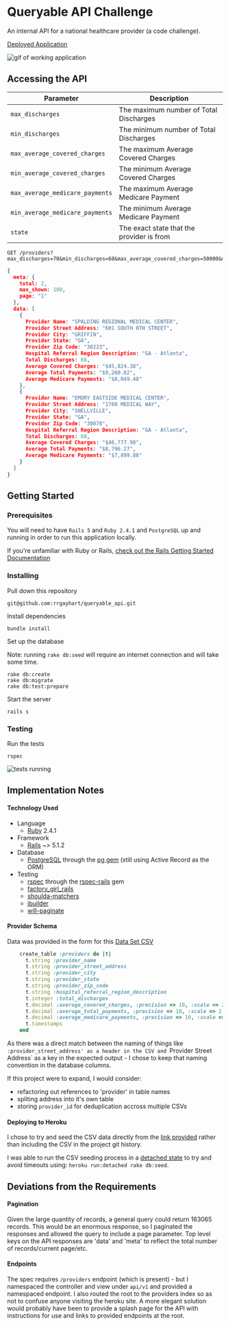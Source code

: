 # Queryable API Challenge

An internal API for a national healthcare provider (a code challenge).

[Deployed Application](https://queryable-api-challenge.herokuapp.com/) 

![gif of working application](http://g.recordit.co/OBnD8hF54o.gif)

## Accessing the API

| Parameter                       | Description                               |
|---------------------------------|-------------------------------------------|
| `max_discharges`                | The maximum number of Total Discharges    |
| `min_discharges`                | The minimum number of Total Discharges    |
| `max_average_covered_charges`   | The maximum Average Covered Charges       | 
| `min_average_covered_charges`   | The minimum Average Covered Charges       |
| `max_average_medicare_payments` | The maximum Average Medicare Payment      |
| `min_average_medicare_payments` | The minimum Average Medicare Payment      |
| `state`                         | The exact state that the provider is from |

```
GET /providers?max_discharges=70&min_discharges=68&max_average_covered_charges=50000&min_average_covered_charges=45000&min_average_medicare_payments=6000&max_average_medicare_payments=10000&state=GA
```

```json
{
  meta: {
    total: 2,
    max_shown: 100,
    page: "1"
  },
  data: [
    {
      Provider Name: "SPALDING REGIONAL MEDICAL CENTER",
      Provider Street Address: "601 SOUTH 8TH STREET",
      Provider City: "GRIFFIN",
      Provider State: "GA",
      Provider Zip Code: "30223",
      Hospital Referral Region Description: "GA - Atlanta",
      Total Discharges: 68,
      Average Covered Charges: "$45,824.38",
      Average Total Payments: "$9,260.82",
      Average Medicare Payments: "$8,049.48"
    },
    {
      Provider Name: "EMORY EASTSIDE MEDICAL CENTER",
      Provider Street Address: "1700 MEDICAL WAY",
      Provider City: "SNELLVILLE",
      Provider State: "GA",
      Provider Zip Code: "30078",
      Hospital Referral Region Description: "GA - Atlanta",
      Total Discharges: 68,
      Average Covered Charges: "$46,777.98",
      Average Total Payments: "$8,796.27",
      Average Medicare Payments: "$7,899.88"
    }
  ]
}

```

## Getting Started

### Prerequisites

You will need to have `Rails 5` and `Ruby 2.4.1` and `PostgreSQL` up and running in order to run this application locally.

If you're unfamiliar with Ruby or Rails, [check out the Rails Getting Started Documentation](http://guides.rubyonrails.org/getting_started.html)

### Installing

Pull down this repository

```
git@github.com:rrgayhart/queryable_api.git
```

Install dependencies

```
bundle install
```

Set up the database

Note: running `rake db:seed` will require an internet connection and will take some time.

```
rake db:create
rake db:migrate
rake db:test:prepare
```

Start the server

```
rails s
```

### Testing

Run the tests

```
rspec
```

![tests running](http://g.recordit.co/Hic02GDrjx.gif)

## Implementation Notes

#### Technology Used

- Language
  - [Ruby](https://www.ruby-lang.org) 2.4.1
- Framework
  - [Rails](http://rubyonrails.org/) ~> 5.1.2
- Database
  - [PostgreSQL](https://www.postgresql.org/) through the [pg gem](https://rubygems.org/gems/pg/versions/0.18.4) (still using Active Record as the ORM)
- Testing
  - [rspec](http://rspec.info/) through the [rspec-rails](https://github.com/rspec/rspec-rails) gem
  - [factory_girl_rails](https://github.com/thoughtbot/factory_girl_rails) 
  - [shoulda-matchers](https://github.com/thoughtbot/shoulda-matchers)
  - [jbuilder](https://github.com/rails/jbuilder)
  - [will-paginate](https://github.com/mislav/will_paginate)

#### Provider Schema

Data was provided in the form for this [Data Set CSV](https://s3-us-west-2.amazonaws.com/bain-coding-challenge/Inpatient_Prospective_Payment_System__IPPS__Provider_Summary_for_the_Top_100_Diagnosis-Related_Groups__DRG__-_FY2011.csv)

```rb
    create_table :providers do |t|
      t.string :provider_name
      t.string :provider_street_address
      t.string :provider_city
      t.string :provider_state
      t.string :provider_zip_code
      t.string :hospital_referral_region_description
      t.integer :total_discharges
      t.decimal :average_covered_charges, :precision => 10, :scale => 2, :default => 0.0
      t.decimal :average_total_payments, :precision => 10, :scale => 2, :default => 0.0
      t.decimal :average_medicare_payments, :precision => 10, :scale => 2, :default => 0.0
      t.timestamps
    end
```

As there was a direct match between the naming of things like `:provider_street_address' as a header in the CSV and `Provider Street Address` as a key in the expected output - I chose to keep that naming convention in the database columns.

If this project were to expand, I would consider:
- refactoring out references to 'provider' in table names
- spliting address into it's own table
- storing `provider_id` for deduplication accross multiple CSVs

#### Deploying to Heroku

I chose to try and seed the CSV data directly from the [link provided](https://s3-us-west-2.amazonaws.com/bain-coding-challenge/Inpatient_Prospective_Payment_System__IPPS__Provider_Summary_for_the_Top_100_Diagnosis-Related_Groups__DRG__-_FY2011.csv) rather than including the CSV in the project git history.

I was able to run the CSV seeding process in a [detached state](https://devcenter.heroku.com/articles/one-off-dynos#running-tasks-in-background) to try and avoid timeouts using: `heroku run:detached rake db:seed`.

## Deviations from the Requirements

#### Pagination

  Given the large quantity of records, a general query could return 163065 records. This would be an enormous response, so I paginated the responses and allowed the query to include a page parameter. Top level keys on the API responses are 'data' and 'meta' to reflect the total number of records/current page/etc.

#### Endpoints

  The spec requires `/providers` endpoint (which is present) - but I namespaced the controller and view under `api/v1` and provided a namespaced endpoint. I also routed the root to the providers index so as not to confuse anyone visiting the heroku site. A more elegant solution would probably have been to provide a splash page for the API with instructions for use and links to provided endpoints at the root.